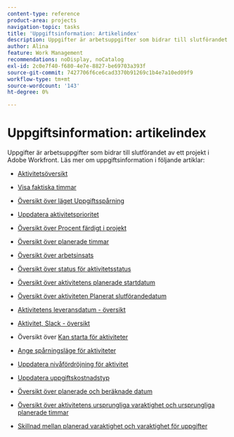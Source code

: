 ```yaml
---
content-type: reference
product-area: projects
navigation-topic: tasks
title: 'Uppgiftsinformation: Artikelindex'
description: Uppgifter är arbetsuppgifter som bidrar till slutförandet av ett projekt i Adobe Workfront. Läs mer om uppgiftsinformation i följande artiklar.
author: Alina
feature: Work Management
recommendations: noDisplay, noCatalog
exl-id: 2c0e7f40-f680-4e7e-8827-be69703a393f
source-git-commit: 7427706f6ce6cad3370b91269c1b4e7a10ed09f9
workflow-type: tm+mt
source-wordcount: '143'
ht-degree: 0%

---
```


# Uppgiftsinformation: artikelindex

<!-- Audited: 5/2025 -->

Uppgifter är arbetsuppgifter som bidrar till slutförandet av ett projekt i Adobe Workfront. Läs mer om uppgiftsinformation i följande artiklar:

* [Aktivitetsöversikt](../../../manage-work/tasks/task-information/tasks-overview.md)
* [Visa faktiska timmar](../../../manage-work/tasks/task-information/actual-hours.md)
* [Översikt över läget Uppgiftsspårning](../../../manage-work/tasks/task-information/task-tracking-mode.md)
* [Uppdatera aktivitetsprioritet](../../../manage-work/tasks/task-information/task-priority.md)
* [Översikt över Procent färdigt i projekt](../../../manage-work/tasks/task-information/project-percent-complete.md)
* [Översikt över planerade timmar](../../../manage-work/tasks/task-information/planned-hours.md)
* [Översikt över arbetsinsats](../../../manage-work/tasks/task-information/work-effort.md)
* [Översikt över status för aktivitetsstatus](../../../manage-work/tasks/task-information/task-progress-status.md)
* [Översikt över aktivitetens planerade startdatum](../../../manage-work/tasks/task-information/task-planned-start-date.md)
* [Översikt över aktiviteten Planerat slutförandedatum](../../../manage-work/tasks/task-information/task-planned-completion-date.md)
* [Aktivitetens leveransdatum - översikt](../../../manage-work/tasks/task-information/handoff-task-date.md)
* [Aktivitet, Slack - översikt](../../../manage-work/tasks/task-information/task-slack-date.md)
* Översikt över [ Kan starta för aktiviteter ](../../../manage-work/tasks/task-information/can-start-task-overview.md)
* [Ange spårningsläge för aktiviteter](../../../manage-work/tasks/task-information/set-tracking-mode-for-tasks.md)
* [Uppdatera nivåfördröjning för aktivitet](../../../manage-work/tasks/task-information/task-leveling-delay.md)
* [Uppdatera uppgiftskostnadstyp](../../../manage-work/tasks/task-information/update-task-cost-type.md)
* [Översikt över planerade och beräknade datum](../../../manage-work/tasks/task-information/differentiate-projected-estimated-dates.md)
* [Översikt över aktivitetens ursprungliga varaktighet och ursprungliga planerade timmar](../../../manage-work/tasks/task-information/task-original-duration-and-original-planned-hours.md)
* [Skillnad mellan planerad varaktighet och varaktighet för uppgifter](../../../manage-work/tasks/task-information/planned-duration-vs-duration-for-tasks.md)

  <!--
  <li><a href="../../../manage-work/tasks/task-information/project-task-issue-dates.md">Overview of project, task, and issue dates</a> </li>
  -->
